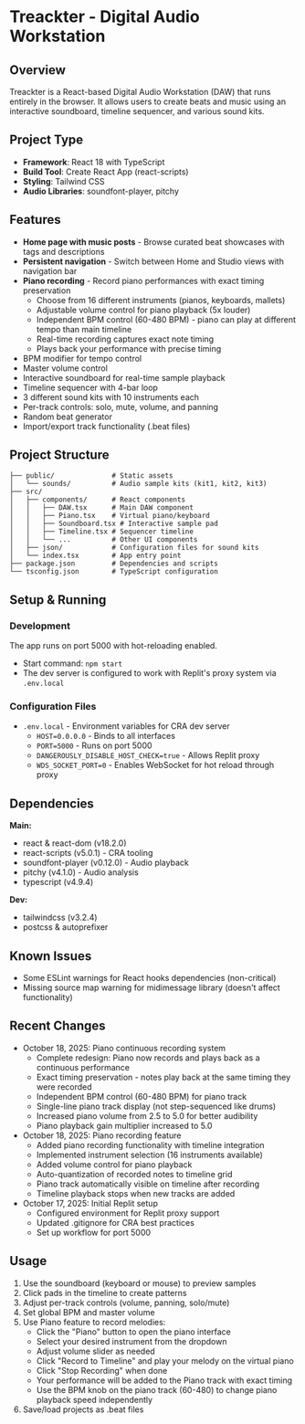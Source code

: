 # Treackter - Digital Audio Workstation

## Overview
Treackter is a React-based Digital Audio Workstation (DAW) that runs entirely in the browser. It allows users to create beats and music using an interactive soundboard, timeline sequencer, and various sound kits.

## Project Type
- **Framework**: React 18 with TypeScript
- **Build Tool**: Create React App (react-scripts)
- **Styling**: Tailwind CSS
- **Audio Libraries**: soundfont-player, pitchy

## Features
- **Home page with music posts** - Browse curated beat showcases with tags and descriptions
- **Persistent navigation** - Switch between Home and Studio views with navigation bar
- **Piano recording** - Record piano performances with exact timing preservation
  - Choose from 16 different instruments (pianos, keyboards, mallets)
  - Adjustable volume control for piano playback (5x louder)
  - Independent BPM control (60-480 BPM) - piano can play at different tempo than main timeline
  - Real-time recording captures exact note timing
  - Plays back your performance with precise timing
- BPM modifier for tempo control
- Master volume control
- Interactive soundboard for real-time sample playback
- Timeline sequencer with 4-bar loop
- 3 different sound kits with 10 instruments each
- Per-track controls: solo, mute, volume, and panning
- Random beat generator
- Import/export track functionality (.beat files)

## Project Structure
```
├── public/              # Static assets
│   └── sounds/          # Audio sample kits (kit1, kit2, kit3)
├── src/
│   ├── components/      # React components
│   │   ├── DAW.tsx      # Main DAW component
│   │   ├── Piano.tsx    # Virtual piano/keyboard
│   │   ├── Soundboard.tsx # Interactive sample pad
│   │   ├── Timeline.tsx # Sequencer timeline
│   │   └── ...          # Other UI components
│   ├── json/            # Configuration files for sound kits
│   └── index.tsx        # App entry point
├── package.json         # Dependencies and scripts
└── tsconfig.json        # TypeScript configuration
```

## Setup & Running

### Development
The app runs on port 5000 with hot-reloading enabled.
- Start command: `npm start`
- The dev server is configured to work with Replit's proxy system via `.env.local`

### Configuration Files
- `.env.local` - Environment variables for CRA dev server
  - `HOST=0.0.0.0` - Binds to all interfaces
  - `PORT=5000` - Runs on port 5000
  - `DANGEROUSLY_DISABLE_HOST_CHECK=true` - Allows Replit proxy
  - `WDS_SOCKET_PORT=0` - Enables WebSocket for hot reload through proxy

## Dependencies
**Main:**
- react & react-dom (v18.2.0)
- react-scripts (v5.0.1) - CRA tooling
- soundfont-player (v0.12.0) - Audio playback
- pitchy (v4.1.0) - Audio analysis
- typescript (v4.9.4)

**Dev:**
- tailwindcss (v3.2.4)
- postcss & autoprefixer

## Known Issues
- Some ESLint warnings for React hooks dependencies (non-critical)
- Missing source map warning for midimessage library (doesn't affect functionality)

## Recent Changes
- October 18, 2025: Piano continuous recording system
  - Complete redesign: Piano now records and plays back as a continuous performance
  - Exact timing preservation - notes play back at the same timing they were recorded
  - Independent BPM control (60-480 BPM) for piano track
  - Single-line piano track display (not step-sequenced like drums)
  - Increased piano volume from 2.5 to 5.0 for better audibility
  - Piano playback gain multiplier increased to 5.0
- October 18, 2025: Piano recording feature
  - Added piano recording functionality with timeline integration
  - Implemented instrument selection (16 instruments available)
  - Added volume control for piano playback
  - Auto-quantization of recorded notes to timeline grid
  - Piano track automatically visible on timeline after recording
  - Timeline playback stops when new tracks are added
- October 17, 2025: Initial Replit setup
  - Configured environment for Replit proxy support
  - Updated .gitignore for CRA best practices
  - Set up workflow for port 5000

## Usage
1. Use the soundboard (keyboard or mouse) to preview samples
2. Click pads in the timeline to create patterns
3. Adjust per-track controls (volume, panning, solo/mute)
4. Set global BPM and master volume
5. Use Piano feature to record melodies:
   - Click the "Piano" button to open the piano interface
   - Select your desired instrument from the dropdown
   - Adjust volume slider as needed
   - Click "Record to Timeline" and play your melody on the virtual piano
   - Click "Stop Recording" when done
   - Your performance will be added to the Piano track with exact timing
   - Use the BPM knob on the piano track (60-480) to change piano playback speed independently
6. Save/load projects as .beat files
